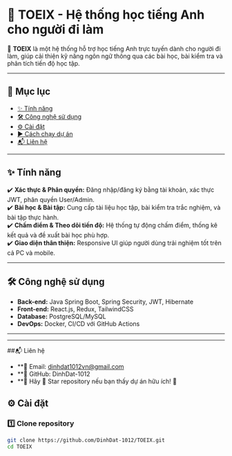 # 📌 TOEIX - Hệ thống học tiếng Anh cho người đi làm  

🚀 **TOEIX** là một hệ thống hỗ trợ học tiếng Anh trực tuyến dành cho người đi làm, giúp cải thiện kỹ năng ngôn ngữ thông qua các bài học, bài kiểm tra và phân tích tiến độ học tập.

---

## 📜 Mục lục  
- [✨ Tính năng](#-tính-năng)  
- [🛠️ Công nghệ sử dụng](#️-công-nghệ-sử-dụng)  
- [⚙️ Cài đặt](#️-cài-đặt)  
- [▶️ Cách chạy dự án](#️-cách-chạy-dự-án)  
- [📬 Liên hệ](#-liên-hệ)  

---

## ✨ Tính năng  
✔️ **Xác thực & Phân quyền:** Đăng nhập/đăng ký bằng tài khoản, xác thực JWT, phân quyền User/Admin.  
✔️ **Bài học & Bài tập:** Cung cấp tài liệu học tập, bài kiểm tra trắc nghiệm, và bài tập thực hành.  
✔️ **Chấm điểm & Theo dõi tiến độ:** Hệ thống tự động chấm điểm, thống kê kết quả và đề xuất bài học phù hợp.  
✔️ **Giao diện thân thiện:** Responsive UI giúp người dùng trải nghiệm tốt trên cả PC và mobile.  

---

## 🛠️ Công nghệ sử dụng  
- **Back-end:** Java Spring Boot, Spring Security, JWT, Hibernate  
- **Front-end:** React.js, Redux, TailwindCSS  
- **Database:** PostgreSQL/MySQL  
- **DevOps:** Docker, CI/CD với GitHub Actions  

---
----
##📬 Liên hệ
- **📧 Email: dinhdat1012vn@gmail.com
- **🔗 GitHub: DinhDat-1012
- **📌 Hãy 🌟 Star repository nếu bạn thấy dự án hữu ích! 🚀

## ⚙️ Cài đặt  
### 1️⃣ Clone repository  
```bash
git clone https://github.com/DinhDat-1012/TOEIX.git
cd TOEIX

